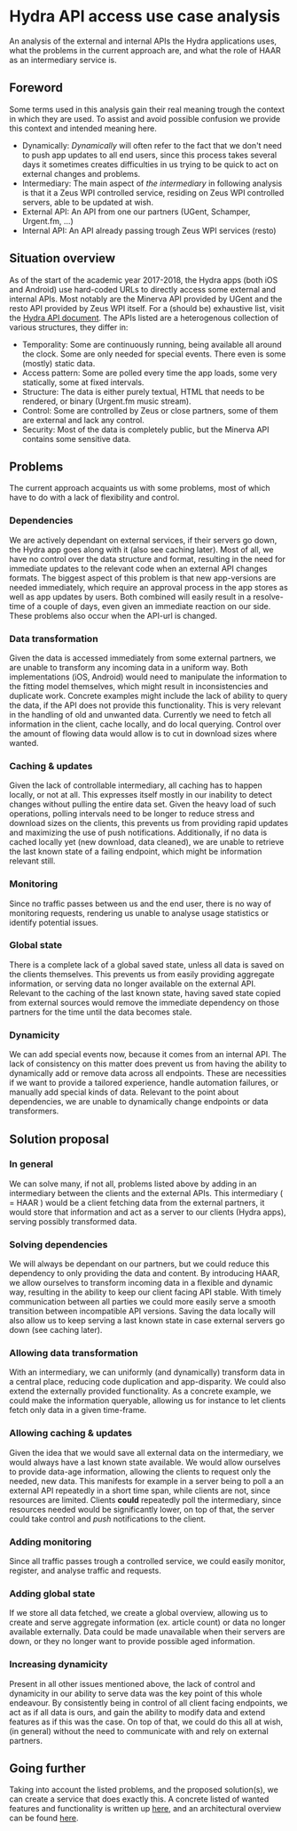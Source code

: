 # Hydra API access use case analysis

An analysis of the external and internal APIs the Hydra applications uses, what the problems in the current approach are, and what the role of HAAR as an intermediary service is.

## Foreword

Some terms used in this analysis gain their real meaning trough the context in which they are used. To assist and avoid possible confusion we provide this context and intended meaning here.

- Dynamically: _Dynamically_ will often refer to the fact that we don't need to push app updates to all end users, since this process takes several days it sometimes creates difficulties in us trying to be quick to act on external changes and problems.
- Intermediary: The main aspect of _the intermediary_ in following analysis is that it a Zeus WPI controlled service, residing on Zeus WPI controlled servers, able to be updated at wish.
- External API: An API from one our partners (UGent, Schamper, Urgent.fm, ...)
- Internal API: An API already passing trough Zeus WPI services (resto)

## Situation overview

As of the start of the academic year 2017-2018, the Hydra apps (both iOS and Android) use hard-coded URLs to directly access some external and internal APIs.
Most notably are the Minerva API provided by UGent and the resto API provided by Zeus WPI itself.
For a (should be) exhaustive list, visit the [Hydra API document](https://github.com/ZeusWPI/hydra/blob/master/api.md).
The APIs listed are a heterogenous collection of various structures, they differ in:

- Temporality: Some are continuously running, being available all around the clock. Some are only needed for special events. There even is some (mostly) static data.
- Access pattern: Some are polled every time the app loads, some very statically, some at fixed intervals.
- Structure: The data is either purely textual, HTML that needs to be rendered, or binary (Urgent.fm music stream).
- Control: Some are controlled by Zeus or close partners, some of them are external and lack any control.
- Security: Most of the data is completely public, but the Minerva API contains some sensitive data.

## Problems

The current approach acquaints us with some problems, most of which have to do with a lack of flexibility and control.

### Dependencies

We are actively dependant on external services, if their servers go down, the Hydra app goes along with it (also see caching later).
Most of all, we have no control over the data structure and format, resulting in the need for immediate updates to the relevant code when an external API changes formats.
The biggest aspect of this problem is that new app-versions are needed immediately, which require an approval process in the app stores as well as app updates by users.
Both combined will easily result in a resolve-time of a couple of days, even given an immediate reaction on our side. These problems also occur when the API-url is changed.

### Data transformation

Given the data is accessed immediately from some external partners, we are unable to transform any incoming data in a uniform way.
Both implementations (iOS, Android) would need to manipulate the information to the fitting model themselves, which might result in inconsistencies and duplicate work.
Concrete examples might include the lack of ability to query the data, if the API does not provide this functionality. This is very relevant in the handling of old and unwanted data. Currently we need to fetch all information in the client, cache locally, and do local querying. Control over the amount of flowing data would allow is to cut in download sizes where wanted.

### Caching & updates

Given the lack of controllable intermediary, all caching has to happen locally, or not at all. This expresses itself mostly in our inability to detect changes without pulling the entire data set. Given the heavy load of such operations, polling intervals need to be longer to reduce stress and download sizes on the clients, this prevents us from providing rapid updates and maximizing the use of push notifications. Additionally, if no data is cached locally yet (new download, data cleaned), we are unable to retrieve the last known state of a failing endpoint, which might be information relevant still.

### Monitoring

Since no traffic passes between us and the end user, there is no way of monitoring requests, rendering us unable to analyse usage statistics or identify potential issues.

### Global state

There is a complete lack of a global saved state, unless all data is saved on the clients themselves. This prevents us from easily providing aggregate information, or serving data no longer available on the external API. Relevant to the caching of the last known state, having saved state copied from external sources would remove the immediate dependency on those partners for the time until the data becomes stale.

### Dynamicity

We can add special events now, because it comes from an internal API. The lack of consistency on this matter does prevent us from having the ability to dynamically add or remove data across all endpoints. These are necessities if we want to provide a tailored experience, handle automation failures, or manually add special kinds of data.
Relevant to the point about dependencies, we are unable to dynamically change endpoints or data transformers.

## Solution proposal

### In general

We can solve many, if not all, problems listed above by adding in an intermediary between the clients and the external APIs.
This intermediary ( = HAAR ) would be a client fetching data from the external partners, it would store that information and act as a server to our clients (Hydra apps), serving possibly transformed data.

### Solving dependencies

We will always be dependant on our partners, but we could reduce this dependency to only providing the data and content. By introducing HAAR, we allow ourselves to transform incoming data in a flexible and dynamic way, resulting in the ability to keep our client facing API stable. With timely communication between all parties we could more easily serve a smooth transition between incompatible API versions. Saving the data locally will also allow us to keep serving a last known state in case external servers go down (see caching later).

### Allowing data transformation

With an intermediary, we can uniformly (and dynamically) transform data in a central place, reducing code duplication and app-disparity. We could also extend the externally provided functionality. As a concrete example, we could make the information queryable, allowing us for instance to let clients fetch only data in a given time-frame.

### Allowing caching & updates

Given the idea that we would save all external data on the intermediary, we would always have a last known state available. We would allow ourselves to provide data-age information, allowing the clients to request only the needed, new data. This manifests for example in a server being to poll a an external API repeatedly in a short time span, while clients are not, since resources are limited. Clients **could** repeatedly poll the intermediary, since resources needed would be significantly lower, on top of that, the server could take control and _push_ notifications to the client.

### Adding monitoring

Since all traffic passes trough a controlled service, we could easily monitor, register, and analyse traffic and requests.

### Adding global state

If we store all data fetched, we create a global overview, allowing us to create and serve aggregate information (ex. article count) or data no longer available externally. Data could be made unavailable when their servers are down, or they no longer want to provide possible aged information.

### Increasing dynamicity

Present in all other issues mentioned above, the lack of control and dynamicity in our ability to serve data was the key point of this whole endeavour.
By consistently being in control of all client facing endpoints, we act as if all data is ours, and gain the ability to modify data and extend features as if this was the case.
On top of that, we could do this all at wish, (in general) without the need to communicate with and rely on external partners.

## Going further

Taking into account the listed problems, and the proposed solution(s), we can create a service that does exactly this.
A concrete listed of wanted features and functionality is written up [here](./features.md), and an architectural overview can be found [here](./architecture.md).
